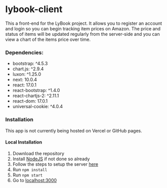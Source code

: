 # lybook-client

This a front-end for the LyBook project. It allows you to register an account and login so you can begin tracking item prices on Amazon. The price and status of items will be updated regularly from the server-side and you can view a chart of the items price over time. 

### Dependencies:
* bootstrap: ^4.5.3
* chart.js: ^2.9.4
* luxon: ^1.25.0
* next: 10.0.4
* react: 17.0.1
* react-bootstrap: ^1.4.0
* react-chartjs-2: ^2.11.1
* react-dom: 17.0.1
* universal-cookie: ^4.0.4

### Installation

This app is not currently being hosted on Vercel or GitHub pages.

#### Local Installation
1. Download the repository 
2. Install [NodeJS](https://nodejs.org/en/ "Install NodeJS") if not done so already
3. Follow the steps to setup the server [here](https://github.com/Justin-Lyy/lybook "Server Setup")
4. Run `npm install`
5. Run `npm start`
6. Go to [localhost:3000](localhost:3000 "localhost:3000")
